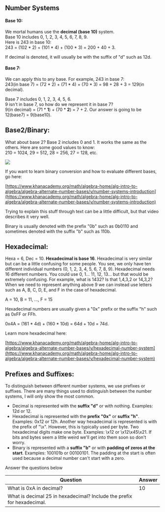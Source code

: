 ## Number Systems

#### Base 10:

We mortal humans use the **decimal (base 10)** system.  
Base 10 includes 0, 1, 2, 3, 4, 5, 6, 7, 8, 9.  
Here is 243 in base 10:  
243 = (102 * 2) + (101 * 4) + (100 * 3) = 200 + 40 + 3.

If decimal is denoted, it will usually be with the suffix of "d" such as 12d.

#### Base 7:

We can apply this to any base. For example, 243 in base 7:  
243(in base 7) = (72 * 2) + (71 * 4) + (70 * 3) = 98 + 28 + 3 = 129(in decimal).

Base 7 includes 0, 1, 2, 3, 4, 5, 6.  
9 isn't in base 7, so how do we represent it in base 7?  
9(in decimal) = (71 * **1**) + (70 * **2**) = 7 + 2. Our answer is going to be 12(base7) = 9(base10).

## Base2/Binary:

What about base 2? Base 2 includes 0 and 1. It works the same as the others. Here are some good values to know:  
210 = 1024, 29 = 512, 28 = 256, 27 = 128, etc.

![](https://raw.githubusercontent.com/0xZ0F/Z0FCourse_ReverseEngineering/master/Chapter%202%20-%20BinaryBasics/%5Bignore%5D/Base2.png)

If you want to learn binary conversion and how to evaluate different bases, go here:

[https://www.khanacademy.org/math/algebra-home/alg-intro-to-algebra/algebra-alternate-number-bases/v/number-systems-introduction](https://www.khanacademy.org/math/algebra-home/alg-intro-to-algebra/algebra-alternate-number-bases/v/number-systems-introduction)

Trying to explain this stuff through text can be a little difficult, but that video describes it very well.

Binary is usually denoted with the prefix "0b" such as 0b0110 and sometimes denoted with the suffix "b" such as 110b.

## Hexadecimal:

Hexa = 6, Dec = 10. **Hexadecimal is base 16**. Hexadecimal is very similar but can be a little confusing for some people. You see, we only have ten different individual numbers (0, 1, 2, 3, 4, 5, 6, 7, 8, 9). Hexadecimal needs 16 different numbers. You could use 0, 1... 11, 12, 13... but that would be extremely confusing. For example, what is 1432? Is that 1,4,3,2 or 14,3,2? When we need to represent anything above 9 we can instead use letters such as A, B, C, D, E, and F in the case of hexadecimal.

A = 10, B = 11, ..., F = 15

Hexadecimal numbers are usually given a "0x" prefix or the suffix "h" such as 0xFF or FFh.

0x4A = (161 * 4d) + (160 * 10d) = 64d + 10d = 74d.

Learn more hexadecimal here:

[https://www.khanacademy.org/math/algebra-home/alg-intro-to-algebra/algebra-alternate-number-bases/v/hexadecimal-number-system](https://www.khanacademy.org/math/algebra-home/alg-intro-to-algebra/algebra-alternate-number-bases/v/hexadecimal-number-system)

## Prefixes and Suffixes:

To distinguish between different number systems, we use prefixes or suffixes. There are many things used to distinguish between the number systems, I will only show the most common.

- Decimal is represented with the **suffix "d"** or with nothing. Examples: 12d or 12.
- Hexadecimal is represented with the **prefix "0x"** or **suffix "h"**. Examples: 0x12 or 12h. Another way hexadecimal is represented is with the prefix of "\x". However, this is typically used per byte. Two hexadecimal digits make one byte. Examples: \x12 or \x12\x45\x21. If bits and bytes seem a little weird we'll get into them soon so don't worry.
- Binary is represented with a **suffix "b"** or with **padding of zeros at the start**. Examples: 100101b or 00100101. The padding at the start is often used because a decimal number can't start with a zero.

Answer the questions below

| Question                                                               | Answer |
| ---------------------------------------------------------------------- | ------ |
| What is 0xA in decimal?                                                | 10     |
| What is decimal 25 in hexadecimal? Include the prefix for hexadecimal. |        |
